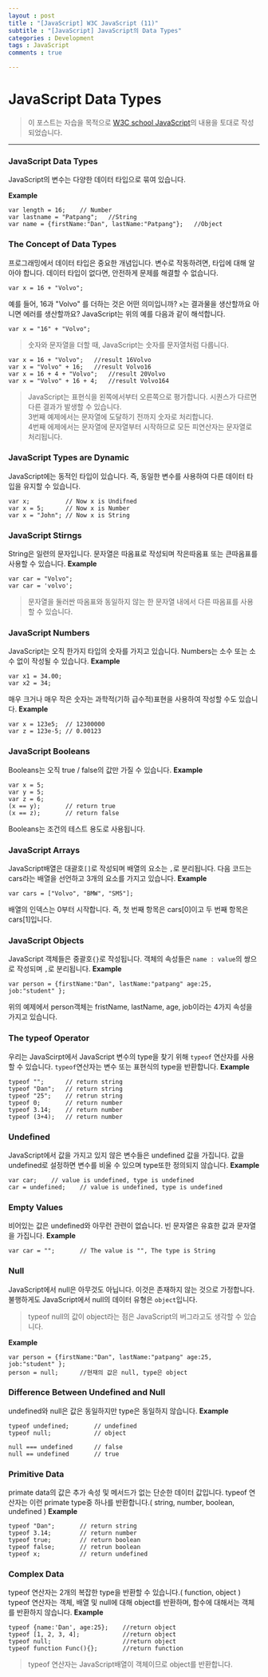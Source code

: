 ```yaml
---
layout : post
title : "[JavaScript] W3C JavaScript (11)"
subtitle : "[JavaScript] JavaScript의 Data Types"
categories : Development
tags : JavaScript
comments : true

---
```


# JavaScript Data Types

> 이 포스트는 자습을 목적으로 [W3C school JavaScript](https://www.w3schools.com/js/default.asp)의 내용을 토대로 작성되었습니다.

_ _ _

### JavaScript Data Types

JavaScript의 변수는 다양한 데이터 타입으로 묶여 있습니다.

**Example**
```
var length = 16;	// Number
var lastname = "Patpang";	//String
var name = {firstName:"Dan", lastName:"Patpang"};	//Object
```

### The Concept of Data Types

프로그래밍에서 데이터 타입은 중요한 개념입니다.
변수로 작동하려면, 타입에 대해 알아야 합니다.
데이터 타입이 없다면, 안전하게 문제를 해결할 수 없습니다.
```
var x = 16 + "Volvo";
```
예를 들어, 16과 "Volvo" 를 더하는 것은 어떤 의미입니까?
`x`는 결과물을 생산할까요 아니면 에러를 생산할까요?
JavaScript는 위의 예를 다음과 같이 해석합니다.
```
var x = "16" + "Volvo";
```
> 숫자와 문자열을 더할 때, JavaScript는 숫자를 문자열처럼 다룹니다.

```
var x = 16 + "Volvo";	//result 16Volvo
var x = "Volvo" + 16;	//result Volvo16
var x = 16 + 4 + "Volvo";	//result 20Volvo
var x = "Volvo" + 16 + 4;	//result Volvo164
```
> JavaScript는 표현식을 왼쪽에서부터 오른쪽으로 평가합니다. 시퀀스가 다르면 다른 결과가 발생할 수 있습니다.<br>
> 3번째 예제에서는 문자열에 도달하기 전까지 숫자로 처리합니다.<br>
> 4번째 에제에서는 문자열에 문자열부터 시작하므로 모든 피연산자는 문자열로 처리됩니다.

### JavaScript Types are Dynamic

JavaScript에는 동적인 타입이 있습니다. 즉, 동일한 변수를 사용하여 다른 데이터 타입을 유지할 수 있습니다.
```
var x;			// Now x is Undifned
var x = 5;		// Now x is Number
var x = "John";	// Now x is String
```

### JavaScript Stirngs
String은 일련의 문자입니다. 문자열은 따옴표로 작성되며 작은따옴표 또는 큰따옴표를 사용할 수 있습니다.
**Example**
```
var car = "Volvo";
var car = 'volvo';
```

> 문자열을 둘러싼 따옴표와 동일하지 않는 한 문자열 내에서 다른 따옴표를 사용할 수 있습니다.

### JavaScript Numbers

JavaScript는 오직 한가지 타입의 숫자를 가지고 있습니다.
Numbers는 소수 또는 소수 없이 작성될 수 있습니다.
**Example**
```
var x1 = 34.00;
var x2 = 34;
```
매우 크거나 매우 작은 숫자는 과학적(기하 급수적)표현을 사용하여 작성할 수도 있습니다.
**Example**
```
var x = 123e5;	// 12300000
var z = 123e-5;	// 0.00123
```
### JavaScript Booleans

Booleans는 오직 true / false의 값만 가질 수 있습니다.
**Example**
```
var x = 5;
var y = 5;
var z = 6;
(x == y);		// return true
(x == z);		// return false
```
Booleans는 조건의 테스트 용도로 사용됩니다.

### JavaScript Arrays

JavaScript배열은 대괄호`[]`로 작성되며 배열의 요소는 `,`로 분리됩니다.
다음 코드는 cars라는 배열을 선언하고 3개의 요소를 가지고 있습니다.
**Example**
```
var cars = ["Volvo", "BMW", "SM5"];
```
배열의 인덱스는 0부터 시작합니다. 즉, 첫 번째 항목은 cars[0]이고 두 번째 항목은 cars[1]입니다.

### JavaScript Objects

JavaScript 객체들은 중괄호`{}`로 작성됩니다.
객체의 속성들은 `name : value`의 쌍으로 작성되며 `,`로 분리됩니다.
**Example**
```
var person = {firstName:"Dan", lastName:"patpang" age:25, job:"student" };
```
위의 예제에서 person객체는 fristName, lastName, age, job이라는 4가지 속성을 가지고 있습니다.

### The typeof Operator

우리는 JavaScirpt에서 JavaScript 변수의 type을 찾기 위해 `typeof` 연산자를 사용할 수 있습니다.
`typeof`연산자는 변수 또는 표현식의 type을 반환합니다.
**Example**
```
typeof "";		// return string
typeof "Dan";	// return string
typeof "25";	// retrun string
typeof 0;		// return number
typeof 3.14;	// return number
typeof (3+4);	// return number
```

### Undefined

JavaScript에서 값을 가지고 있지 않은 변수들은 undefined 값을 가집니다.
값을 undefined로 설정하면 변수를 비울 수 있으며 type또한 정의되지 않습니다.
**Example**
```
var car;	// value is undefined, type is undefined
car = undefined;	// value is undefined, type is undefined
```
### Empty Values

비어있는 값은 undefined와 아무런 관련이 없습니다.
빈 문자열은 유효한 값과 문자열을 가집니다.
**Example**
```
var car = "";		// The value is "", The type is String
```

### Null

JavaScript에서 null은 아무것도 아닙니다. 이것은 존재하지 않는 것으로 가정합니다.
불행하게도 JavaScript에서 null의 데이터 유형은 `object`입니다.

> typeof null의 값이 object라는 점은 JavaScript의 버그라고도 생각할 수 있습니다.

**Example**
```
var person = {firstName:"Dan", lastName:"patpang" age:25, job:"student" };
person = null;		//현재의 값은 null, type은 object
```

### Difference Between Undefined and Null
undefined와 null은 값은 동일하지만 type은 동일하지 않습니다.
**Example**
```
typeof undefined;		// undefined
typeof null;			// object

null === undefined		// false
null == undefined		// true
```

### Primitive Data

primate data의 값은 추가 속성 및 메서드가 없는 단순한 데이터 값입니다.
typeof 연산자는 이런 primate type중 하나를 반환합니다.( string, number, boolean, undefined )
**Example**
```
typeof "Dan";		// return string
typeof 3.14;		// return number
typeof true;		// return boolean
typeof false;		// retrun boolean
typeof x;			// return undefined
```

### Complex Data

typeof 연산자는 2개의 복잡한 type을 반환할 수 있습니다.( function, object )
typeof 연산자는 객체, 배열 및 null에 대해 object를 반환하며, 함수에 대해서는 객체를 반환하지 않습니다.
**Example**
```
typeof {name:'Dan', age:25};	//return object
typeof [1, 2, 3, 4];			//return object
typeof null;					//return object
typeof function Func(){};		//return function
```
> typeof 연산자는 JavaScript배열이 객체이므로 object를 반환합니다.
